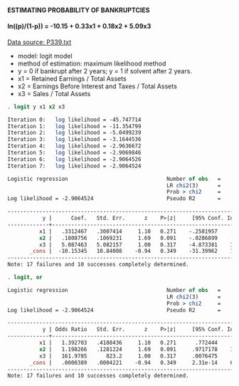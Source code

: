 #### ESTIMATING PROBABILITY OF BANKRUPTCIES
#### ln((p)/(1-p)) = -10.15 + 0.33x1 + 0.18x2 + 5.09x3
[Data source: P339.txt](P339.txt)

- model: logit model
- method of estimation: maximum likelihood method
- y = 0 if bankrupt after 2 years; y = 1 if solvent after 2 years.
- x1 = Retained Earnings / Total Assets
- x2 = Earnings Before Interest and Taxes / Total Assets 
- x3 = Sales / Total Assets

```stata
. logit y x1 x2 x3

Iteration 0:   log likelihood = -45.747714  
Iteration 1:   log likelihood = -11.354799  
Iteration 2:   log likelihood = -5.0499239  
Iteration 3:   log likelihood = -3.1644536  
Iteration 4:   log likelihood = -2.9636672  
Iteration 5:   log likelihood = -2.9069846  
Iteration 6:   log likelihood = -2.9064526  
Iteration 7:   log likelihood = -2.9064524  

Logistic regression                               Number of obs   =         66
                                                  LR chi2(3)      =      85.68
                                                  Prob > chi2     =     0.0000
Log likelihood = -2.9064524                       Pseudo R2       =     0.9365

------------------------------------------------------------------------------
           y |      Coef.   Std. Err.      z    P>|z|     [95% Conf. Interval]
-------------+----------------------------------------------------------------
          x1 |   .3312467   .3007414     1.10   0.271    -.2581957    .9206891
          x2 |   .1808756   .1069231     1.69   0.091    -.0286899    .3904411
          x3 |   5.087463   5.082157     1.00   0.317    -4.873381    15.04831
       _cons |  -10.15345   10.84008    -0.94   0.349    -31.39962    11.09273
------------------------------------------------------------------------------
Note: 17 failures and 10 successes completely determined.
```

```stata
. logit, or

Logistic regression                               Number of obs   =         66
                                                  LR chi2(3)      =      85.68
                                                  Prob > chi2     =     0.0000
Log likelihood = -2.9064524                       Pseudo R2       =     0.9365

------------------------------------------------------------------------------
           y | Odds Ratio   Std. Err.      z    P>|z|     [95% Conf. Interval]
-------------+----------------------------------------------------------------
          x1 |   1.392703   .4188436     1.10   0.271      .772444     2.51102
          x2 |   1.198266   .1281224     1.69   0.091     .9717178    1.477632
          x3 |   161.9785      823.2     1.00   0.317     .0076475     3430812
       _cons |   .0000389   .0004221    -0.94   0.349     2.31e-14    65691.77
------------------------------------------------------------------------------
Note: 17 failures and 10 successes completely determined.
```
